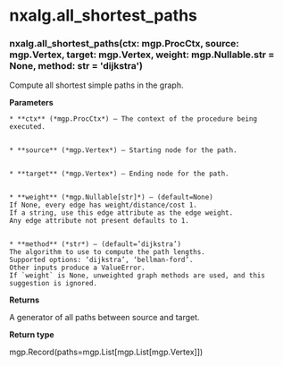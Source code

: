 # nxalg.all_shortest_paths


### nxalg.all_shortest_paths(ctx: mgp.ProcCtx, source: mgp.Vertex, target: mgp.Vertex, weight: mgp.Nullable.str = None, method: str = 'dijkstra')
Compute all shortest simple paths in the graph.


**Parameters**

    
    * **ctx** (*mgp.ProcCtx*) – The context of the procedure being executed.


    * **source** (*mgp.Vertex*) – Starting node for the path.


    * **target** (*mgp.Vertex*) – Ending node for the path.


    * **weight** (*mgp.Nullable[str]*) – (default=None)
    If None, every edge has weight/distance/cost 1.
    If a string, use this edge attribute as the edge weight.
    Any edge attribute not present defaults to 1.


    * **method** (*str*) – (default=’dijkstra’)
    The algorithm to use to compute the path lengths.
    Supported options: ‘dijkstra’, ‘bellman-ford’.
    Other inputs produce a ValueError.
    If `weight` is None, unweighted graph methods are used, and this
    suggestion is ignored.



**Returns**

A generator of all paths between source and target.



**Return type**

mgp.Record(paths=mgp.List[mgp.List[mgp.Vertex]])
